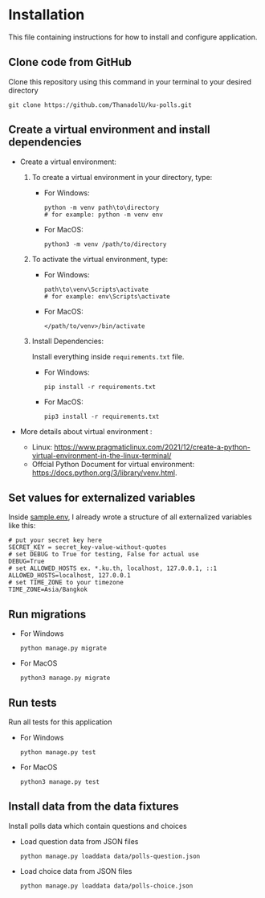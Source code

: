 # Installation
This file containing instructions for how to install and configure application.

## Clone code from GitHub
Clone this repository using this command in your terminal to your desired directory
```
git clone https://github.com/ThanadolU/ku-polls.git
```

## Create a virtual environment and install dependencies

* Create a virtual environment:
    1. To create a virtual environment in your directory, type:
        * For Windows:
            ```
            python -m venv path\to\directory
            # for example: python -m venv env
            ```

        * For MacOS:
            ```
            python3 -m venv /path/to/directory
            ```
    2. To activate the virtual environment, type:
        * For Windows:
            ```
            path\to\venv\Scripts\activate
            # for example: env\Scripts\activate
            ```
        * For MacOS:
            ```
            </path/to/venv>/bin/activate
            ```

    3. Install Dependencies: 

        Install everything inside `requirements.txt` file.
        * For Windows:
            ```
            pip install -r requirements.txt
            ```

        * For MacOS:
            ```
            pip3 install -r requirements.txt
            ```

* More details about virtual environment :
    * Linux: https://www.pragmaticlinux.com/2021/12/create-a-python-virtual-environment-in-the-linux-terminal/
    * Offcial Python Document for virtual environment: https://docs.python.org/3/library/venv.html.

## Set values for externalized variables
    
Inside [sample.env](sample.env), I already wrote a structure of all externalized variables like this:
```
# put your secret key here
SECRET_KEY = secret_key-value-without-quotes
# set DEBUG to True for testing, False for actual use
DEBUG=True
# set ALLOWED_HOSTS ex. *.ku.th, localhost, 127.0.0.1, ::1
ALLOWED_HOSTS=localhost, 127.0.0.1
# set TIME_ZONE to your timezone
TIME_ZONE=Asia/Bangkok
```

## Run migrations

* For Windows
    ```
    python manage.py migrate
    ```
* For MacOS
    ```
    python3 manage.py migrate
    ```

## Run tests
Run all tests for this application
* For Windows
    ```
    python manage.py test
    ```
* For MacOS
    ```
    python3 manage.py test
    ```
    
## Install data from the data fixtures
Install polls data which contain questions and choices
* Load question data from JSON files
    ```
    python manage.py loaddata data/polls-question.json
    ```
* Load choice data from JSON files
    ```
    python manage.py loaddata data/polls-choice.json
    ```